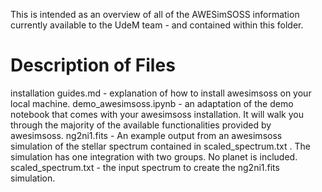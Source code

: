 This is intended as an overview of all of the AWESimSOSS information currently available to the UdeM team - and contained within this folder.

# Description of Files

installation guides.md - explanation of how to install awesimsoss on your local machine.
demo_awesimsoss.ipynb - an adaptation of the demo notebook that comes with your awesimsoss installation. It will walk you through the majority of the available functionalities provided by awesimsoss.
ng2ni1.fits - An example output from an awesimsoss simulation of the stellar spectrum contained in scaled_spectrum.txt . The simulation has one integration with two groups. No planet is included.
scaled_spectrum.txt - the input spectrum to create the ng2ni1.fits simulation.
